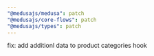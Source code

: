 ```yaml
---
"@medusajs/medusa": patch
"@medusajs/core-flows": patch
"@medusajs/types": patch
---
```


fix: add additionl data to product categories hook
